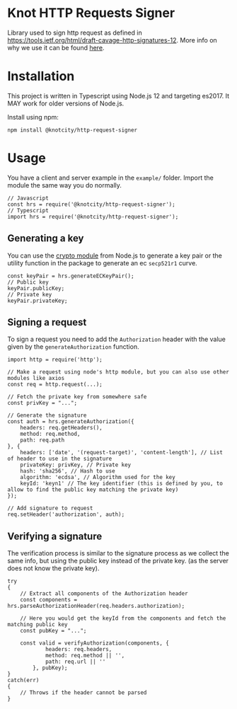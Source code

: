 # Knot HTTP Requests Signer

Library used to sign http request as defined in https://tools.ietf.org/html/draft-cavage-http-signatures-12.
More info on why we use it can be found [here](https://doc.knotcity.io/services/http-signature/).

# Installation

This project is written in Typescript using Node.js 12 and targeting es2017.
It MAY work for older versions of Node.js.

Install using npm:
```
npm install @knotcity/http-request-signer
```

# Usage

You have a client and server example in the `example/` folder.
Import the module the same way you do normally.

```
// Javascript
const hrs = require('@knotcity/http-request-signer');
// Typescript
import hrs = require('@knotcity/http-request-signer');
```

## Generating a key

You can use the [crypto module](https://nodejs.org/api/crypto.html#crypto_crypto_generatekeypair_type_options_callback) from Node.js to generate a key pair or the utility function in the package to generate an ec `secp521r1` curve.

```
const keyPair = hrs.generateECKeyPair();
// Public key
keyPair.publicKey;
// Private key
keyPair.privateKey;
```

## Signing a request

To sign a request you need to add the `Authorization` header with the value given by the `generateAuthorization` function.

```
import http = require('http');

// Make a request using node's http module, but you can also use other modules like axios
const req = http.request(...);

// Fetch the private key from somewhere safe
const privKey = "...";

// Generate the signature
const auth = hrs.generateAuthorization({
    headers: req.getHeaders(),
    method: req.method,
    path: req.path
}, {
    headers: ['date', '(request-target)', 'content-length'], // List of header to use in the signature
    privateKey: privKey, // Private key
    hash: 'sha256', // Hash to use
    algorithm: 'ecdsa', // Algorithm used for the key
    keyId: 'keyn1' // The key identifier (this is defined by you, to allow to find the public key matching the private key)
});

// Add signature to request
req.setHeader('authorization', auth);
```

## Verifying a signature

The verification process is similar to the signature process as we collect the same info, but using the public key instead of the private key. (as the server does not know the private key).

```
try
{
    // Extract all components of the Authorization header
    const components = hrs.parseAuthorizationHeader(req.headers.authorization);
    
    // Here you would get the keyId from the components and fetch the matching public key
    const pubKey = "...";

    const valid = verifyAuthorization(components, {
            headers: req.headers,
            method: req.method || '',
            path: req.url || ''
        }, pubKey);
}
catch(err)
{
    // Throws if the header cannot be parsed
}
```
